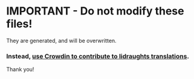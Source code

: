 # IMPORTANT - Do not modify these files!

They are generated, and will be overwritten.

### Instead, [use Crowdin to contribute to lidraughts translations](https://crowdin.com/project/lidraughts).

Thank you!

